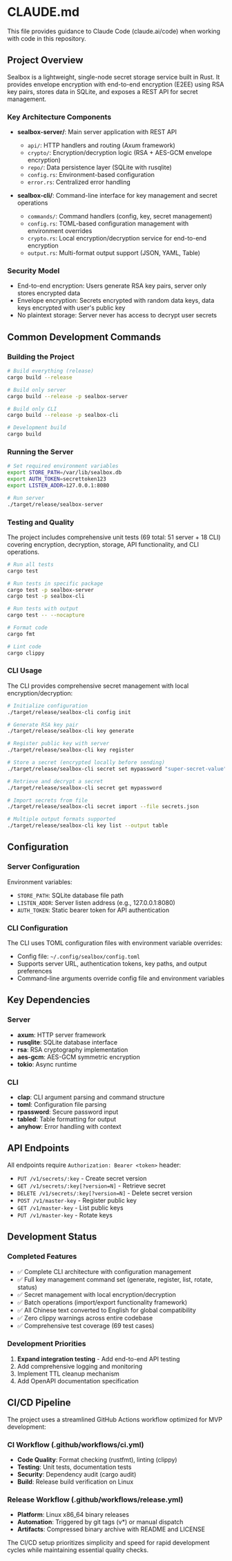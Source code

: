 # CLAUDE.md

This file provides guidance to Claude Code (claude.ai/code) when working with code in this repository.

## Project Overview

Sealbox is a lightweight, single-node secret storage service built in Rust. It provides envelope encryption with end-to-end encryption (E2EE) using RSA key pairs, stores data in SQLite, and exposes a REST API for secret management.

### Key Architecture Components

- **sealbox-server/**: Main server application with REST API
  - `api/`: HTTP handlers and routing (Axum framework)
  - `crypto/`: Encryption/decryption logic (RSA + AES-GCM envelope encryption)
  - `repo/`: Data persistence layer (SQLite with rusqlite)
  - `config.rs`: Environment-based configuration
  - `error.rs`: Centralized error handling

- **sealbox-cli/**: Command-line interface for key management and secret operations
  - `commands/`: Command handlers (config, key, secret management)
  - `config.rs`: TOML-based configuration management with environment overrides
  - `crypto.rs`: Local encryption/decryption service for end-to-end encryption
  - `output.rs`: Multi-format output support (JSON, YAML, Table)

### Security Model
- End-to-end encryption: Users generate RSA key pairs, server only stores encrypted data
- Envelope encryption: Secrets encrypted with random data keys, data keys encrypted with user's public key
- No plaintext storage: Server never has access to decrypt user secrets

## Common Development Commands

### Building the Project
```bash
# Build everything (release)
cargo build --release

# Build only server
cargo build --release -p sealbox-server

# Build only CLI
cargo build --release -p sealbox-cli

# Development build
cargo build
```

### Running the Server
```bash
# Set required environment variables
export STORE_PATH=/var/lib/sealbox.db
export AUTH_TOKEN=secrettoken123
export LISTEN_ADDR=127.0.0.1:8080

# Run server
./target/release/sealbox-server
```

### Testing and Quality
The project includes comprehensive unit tests (69 total: 51 server + 18 CLI) covering encryption, decryption, storage, API functionality, and CLI operations.

```bash
# Run all tests
cargo test

# Run tests in specific package
cargo test -p sealbox-server
cargo test -p sealbox-cli

# Run tests with output
cargo test -- --nocapture

# Format code
cargo fmt

# Lint code
cargo clippy
```

### CLI Usage
The CLI provides comprehensive secret management with local encryption/decryption:

```bash
# Initialize configuration
./target/release/sealbox-cli config init

# Generate RSA key pair
./target/release/sealbox-cli key generate

# Register public key with server
./target/release/sealbox-cli key register

# Store a secret (encrypted locally before sending)
./target/release/sealbox-cli secret set mypassword "super-secret-value"

# Retrieve and decrypt a secret
./target/release/sealbox-cli secret get mypassword

# Import secrets from file
./target/release/sealbox-cli secret import --file secrets.json

# Multiple output formats supported
./target/release/sealbox-cli key list --output table
```

## Configuration

### Server Configuration
Environment variables:
- `STORE_PATH`: SQLite database file path
- `LISTEN_ADDR`: Server listen address (e.g., 127.0.0.1:8080)  
- `AUTH_TOKEN`: Static bearer token for API authentication

### CLI Configuration
The CLI uses TOML configuration files with environment variable overrides:
- Config file: `~/.config/sealbox/config.toml`
- Supports server URL, authentication tokens, key paths, and output preferences
- Command-line arguments override config file and environment variables

## Key Dependencies

### Server
- **axum**: HTTP server framework
- **rusqlite**: SQLite database interface
- **rsa**: RSA cryptography implementation
- **aes-gcm**: AES-GCM symmetric encryption
- **tokio**: Async runtime

### CLI
- **clap**: CLI argument parsing and command structure
- **toml**: Configuration file parsing
- **rpassword**: Secure password input
- **tabled**: Table formatting for output
- **anyhow**: Error handling with context

## API Endpoints

All endpoints require `Authorization: Bearer <token>` header:

- `PUT /v1/secrets/:key` - Create secret version
- `GET /v1/secrets/:key[?version=N]` - Retrieve secret
- `DELETE /v1/secrets/:key[?version=N]` - Delete secret version
- `POST /v1/master-key` - Register public key
- `GET /v1/master-key` - List public keys
- `PUT /v1/master-key` - Rotate keys

## Development Status

### Completed Features
- ✅ Complete CLI architecture with configuration management
- ✅ Full key management command set (generate, register, list, rotate, status)
- ✅ Secret management with local encryption/decryption
- ✅ Batch operations (import/export functionality framework)
- ✅ All Chinese text converted to English for global compatibility
- ✅ Zero clippy warnings across entire codebase
- ✅ Comprehensive test coverage (69 test cases)

### Development Priorities
1. **Expand integration testing** - Add end-to-end API testing
2. Add comprehensive logging and monitoring
3. Implement TTL cleanup mechanism
4. Add OpenAPI documentation specification

## CI/CD Pipeline

The project uses a streamlined GitHub Actions workflow optimized for MVP development:

### CI Workflow (.github/workflows/ci.yml)
- **Code Quality**: Format checking (rustfmt), linting (clippy)
- **Testing**: Unit tests, documentation tests
- **Security**: Dependency audit (cargo audit)
- **Build**: Release build verification on Linux

### Release Workflow (.github/workflows/release.yml)
- **Platform**: Linux x86_64 binary releases
- **Automation**: Triggered by git tags (v*) or manual dispatch
- **Artifacts**: Compressed binary archive with README and LICENSE

The CI/CD setup prioritizes simplicity and speed for rapid development cycles while maintaining essential quality checks.